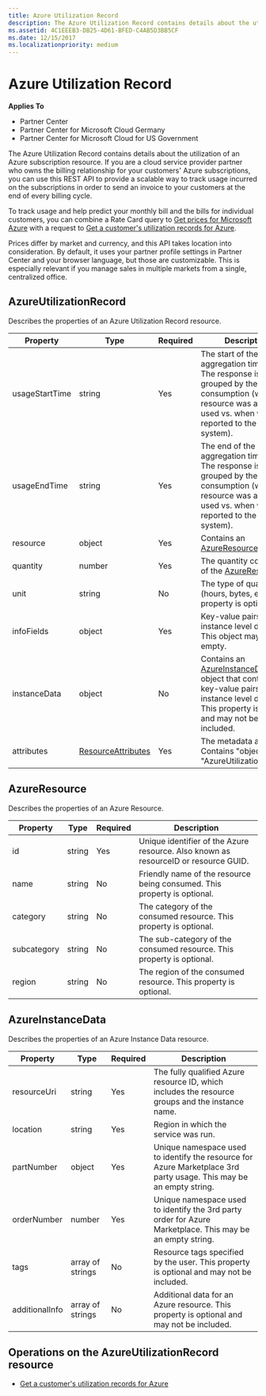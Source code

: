 ```yaml
---
title: Azure Utilization Record
description: The Azure Utilization Record contains details about the utilization of an Azure subscription resource.
ms.assetid: 4C1EEEB3-DB25-4D61-BFED-C4AB5D3BB5CF
ms.date: 12/15/2017
ms.localizationpriority: medium
---
```


# Azure Utilization Record


**Applies To**

-   Partner Center
-   Partner Center for Microsoft Cloud Germany
-   Partner Center for Microsoft Cloud for US Government

The Azure Utilization Record contains details about the utilization of
an Azure subscription resource. If you are a cloud service provider
partner who owns the billing relationship for your customers' Azure
subscriptions, you can use this REST API to provide a scalable way to
track usage incurred on the subscriptions in order to send an invoice to
your customers at the end of every billing cycle.

To track usage and help predict your monthly bill and the bills for
individual customers, you can combine a Rate Card query to [Get prices
for Microsoft Azure](get-prices-for-microsoft-azure.md) with a request
to [Get a customer's utilization records for
Azure](get-a-customer-s-utilization-record-for-azure.md).

Prices differ by market and currency, and this API takes location into
consideration. By default, it uses your partner profile settings in
Partner Center and your browser language, but those are customizable.
This is especially relevant if you manage sales in multiple markets from
a single, centralized office.

## <span id="AzureUtilizationRecord"></span><span id="azureutilizationrecord"></span><span id="AZUREUTILIZATIONRECORD"></span>AzureUtilizationRecord


Describes the properties of an Azure Utilization Record resource.

| Property       | Type                                      | Required | Description                                                                                                                                                                             |
|----------------|-------------------------------------------|----------|-----------------------------------------------------------------------------------------------------------------------------------------------------------------------------------------|
| usageStartTime | string                                    | Yes      | The start of the usage aggregation time range. The response is grouped by the time of consumption (when the resource was actually used vs. when was it reported to the billing system). |
| usageEndTime   | string                                    | Yes      | The end of the usage aggregation time range. The response is grouped by the time of consumption (when the resource was actually used vs. when was it reported to the billing system).   |
| resource       | object                                    | Yes      | Contains an [AzureResource](#azureresource) object.                                                                                                                                     |
| quantity       | number                                    | Yes      | The quantity consumed of the [AzureResource.](#azureresource)                                                                                                                           |
| unit           | string                                    | No       | The type of quantity (hours, bytes, etc.) This property is optional                                                                                                                     |
| infoFields     | object                                    | Yes      | Key-value pairs of instance level details. This object may be empty.                                                                                                                    |
| instanceData   | object                                    | No       | Contains an [AzureInstanceData](#azureinstancedata) object that contains key-value pairs of instance level details. This property is optional and may not be included.                  |
| attributes     | [ResourceAttributes](utility-resources.md#resourceattributes) | Yes      | The metadata attributes. Contains "objectType": "AzureUtilizationRecord"                                                                                                                |

 

## <span id="AzureResource"></span><span id="azureresource"></span><span id="AZURERESOURCE"></span>AzureResource


Describes the properties of an Azure Resource.

| Property    | Type   | Required | Description                                                                         |
|-------------|--------|----------|-------------------------------------------------------------------------------------|
| id          | string | Yes      | Unique identifier of the Azure resource. Also known as resourceID or resource GUID. |
| name        | string | No       | Friendly name of the resource being consumed. This property is optional.            |
| category    | string | No       | The category of the consumed resource. This property is optional.                   |
| subcategory | string | No       | The sub-category of the consumed resource. This property is optional.               |
| region      | string | No       | The region of the consumed resource. This property is optional.                     |

 

## <span id="AzureInstanceData"></span><span id="azureinstancedata"></span><span id="AZUREINSTANCEDATA"></span>AzureInstanceData


Describes the properties of an Azure Instance Data resource.

| Property       | Type             | Required | Description                                                                                                        |
|----------------|------------------|----------|--------------------------------------------------------------------------------------------------------------------|
| resourceUri    | string           | Yes      | The fully qualified Azure resource ID, which includes the resource groups and the instance name.                   |
| location       | string           | Yes      | Region in which the service was run.                                                                               |
| partNumber     | object           | Yes      | Unique namespace used to identify the resource for Azure Marketplace 3rd party usage. This may be an empty string. |
| orderNumber    | number           | Yes      | Unique namespace used to identify the 3rd party order for Azure Marketplace. This may be an empty string.          |
| tags           | array of strings | No       | Resource tags specified by the user. This property is optional and may not be included.                            |
| additionalInfo | array of strings | No       | Additional data for an Azure resource. This property is optional and may not be included.                          | 
 

## <span id="Operations_on_the_AzureUtilizationRecord_resource"></span><span id="operations_on_the_azureutilizationrecord_resource"></span><span id="OPERATIONS_ON_THE_AZUREUTILIZATIONRECORD_RESOURCE"></span>Operations on the AzureUtilizationRecord resource


-   [Get a customer's utilization records for
    Azure](get-a-customer-s-utilization-record-for-azure.md)

 

 




